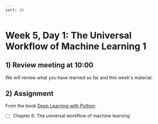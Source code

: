 ```yaml
---
sort: 16
---
```


# Week 5, Day 1: The Universal Workflow of Machine Learning 1

## 1) Review meeting at 10:00

We will review what you have learned so far and this week's material.

## 2) Assignment

From the book [Deep Learning with Python](https://www.manning.com/books/deep-learning-with-python-second-edition):
- [ ] Chapter 6: The universal workflow of machine learning
